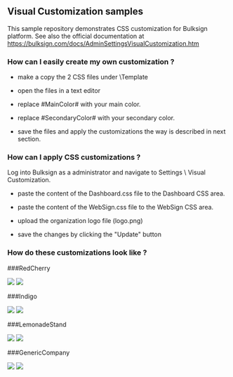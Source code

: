 ## Visual Customization samples
This sample repository demonstrates CSS customization for Bulksign platform.
See also the official documentation at https://bulksign.com/docs/AdminSettingsVisualCustomization.htm





### How can I easily create my own customization ?

- make a copy the 2 CSS files under \Template 

- open the files in a text editor

- replace  #MainColor#  with your main color.

- replace #SecondaryColor# with your secondary color. 

- save the files and apply the customizations the way is described in next section.


### How can I apply CSS customizations ?

Log into Bulksign as a administrator and navigate to Settings \ Visual Customization.

- paste the content of the Dashboard.css file to the Dashboard CSS area.

- paste the content of the WebSign.css file to the WebSign CSS area.

- upload the organization logo file (logo.png)

- save the changes by clicking the "Update" button



### How do these customizations look like  ?


###RedCherry

<img src="\themes\redcherry\websign.png">
<img src="\themes\redcherry\dashboard.png">


###Indigo

<img src="\themes\Indigo\websign.png">
<img src="\themes\Indigo\dashboard.png">


###LemonadeStand

<img src="\themes\LemonadeStand\websign.png">
<img src="\themes\LemonadeStand\dashboard.png">

###GenericCompany

<img src="\themes\GenericCompany\websign.png">
<img src="\themes\GenericCompany\dashboard.png">

